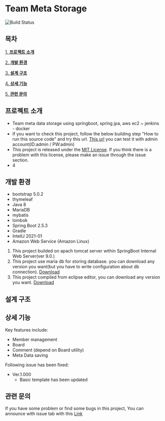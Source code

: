 # Team Meta Storage

![Build Status](http://ec2-3-36-84-108.ap-northeast-2.compute.amazonaws.com:8080/job/teametastorage/badge/icon)

## 목차
[1. **프로젝트 소개**](#프로젝트-소개)

[2. **개발 환경**](#개발-환경)

[3. **설계 구조**](#설계-구조)

[4. **상세 기능**](#상세-기능)

[5. **관련 문의**](#관련-문의)


## 프로젝트 소개
* Team meta data storage using springboot, spring jpa, aws ec2 ~ jenkins - docker
* If you want to check this project, follow the below building step "How to run this source code" and try this url.
[This url](http://teametastorage.com/)
you can test it with admin account(ID:admin / PW:admin)
* This project is released under the [MIT License](https://choosealicense.com/licenses/mit/). If you think there is a problem with this license, please make an issue through the issue section.
* 4


## 개발 환경
* bootstrap 5.0.2
* thymeleaf 
* Java 8
* MariaDB
* mybatis
* lombok
* Spring Boot 2.5.3
* Gradle
* IntellJ 2021-01
* Amazon Web Service (Amazon Linux)
1. This project builded on apach tomcat server within SpringBoot Internal Web Server(ver 9.0.)
2. This project use maria db for storing database. you can download any version you want(but you have to write configuration about db connection).
[Download](https://mariadb.org/download/)
3. This project compiled from eclipse editor, you can download any version you want.
[Download](https://www.eclipse.org/downloads/)
## 설계 구조



## 상세 기능
Key features include:

- Member management
- Board
- Comment (depend on Board utility)   
- Meta Data saving

Following issue has been fixed:

- Ver.1.000
    * Basic template has been updated


## 관련 문의
If you have some problem or find some bugs in this project, You can announce with issue tab with this [Link](https://github.com/LucestDail/teametastorage/issues)
